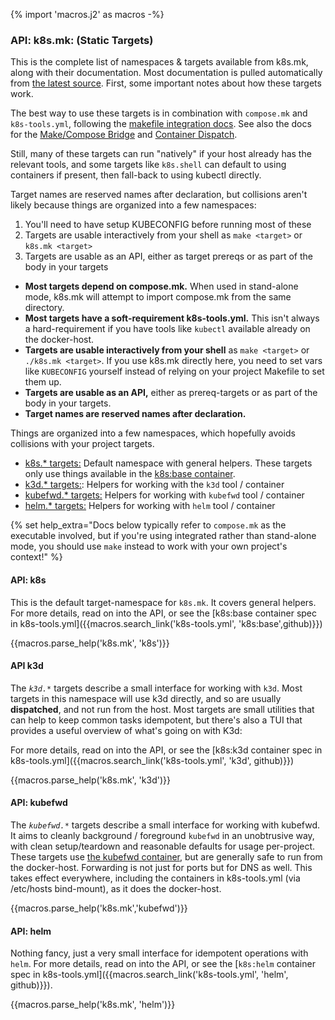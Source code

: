 {% import 'macros.j2' as macros -%}

### API: k8s.mk: (Static Targets)

This is the complete list of namespaces & targets available from k8s.mk, along with their documentation.  Most documentation is pulled automatically from [the latest source](compose.mk). First, some important notes about how these targets work.

The best way to use these targets is in combination with `compose.mk` and `k8s-tools.yml`, following the [makefile integration docs](#embedding-tools-with-makefiles).  See also the docs for the [Make/Compose Bridge](#makecompose-bridge) and [Container Dispatch](#container-dispatch).

Still, many of these targets can run "natively" if your host already has the relevant tools, and some targets like `k8s.shell` can default to using containers if present, then fall-back to using kubectl directly.

Target names are reserved names after declaration, but collisions aren't likely because things are organized into a few namespaces:

1. You'll need to have setup KUBECONFIG before running most of these
1. Targets are usable interactively from your shell as `make <target>` or `k8s.mk <target>`
1. Targets are usable as an API, either as target prereqs or as part of the body in your targets

* **Most targets depend on compose.mk.** When used in stand-alone mode, k8s.mk will attempt to import compose.mk from the same directory.
* **Most targets have a soft-requirement k8s-tools.yml.** This isn't always a hard-requirement if you have tools like `kubectl` available already on the docker-host.
* **Targets are usable interactively from your shell** as `make <target>` or `./k8s.mk <target>`.  If you use k8s.mk directly here, you need to set vars like `KUBECONFIG` yourself instead of relying on your project Makefile to set them up.
* **Targets are usable as an API,** either as prereq-targets or as part of the body in your targets.
* **Target names are reserved names after declaration.**

Things are organized into a few namespaces, which hopefully avoids collisions with your project targets.

* [k8s.* targets:](/docs/api#api-k8s) Default namespace with general helpers.  These targets only use things available in the [k8s:base container](k8s.yml).
* [k3d.* targets:](/docs/api#api-k3d):  Helpers for working with the `k3d` tool / container
* [kubefwd.* targets:](/docs/api#api-kubefwd) Helpers for working with `kubefwd` tool / container
* [helm.* targets:](/docs/api#api-helm) Helpers for working with `helm` tool / container

{% set help_extra="Docs below typically refer to `compose.mk` as the executable involved, but if you're using integrated rather than stand-alone mode, you should use `make` instead to work with your own project's context!" %}


#### API: k8s

This is the default target-namespace for `k8s.mk`.  It covers general helpers.  For more details, read on into the API, or see the [k8s:base container spec in k8s-tools.yml]({{macros.search_link('k8s-tools.yml', 'k8s:base',github)}})

{{macros.parse_help('k8s.mk', 'k8s')}}

#### API k3d

The *`k3d.*`* targets describe a small interface for working with `k3d`.  Most targets in this namespace will use k3d directly, and so are usually **dispatched**, and not run from the host.  Most targets are small utilities that can help to keep common tasks idempotent, but there's also a TUI that provides a useful overview of what's going on with K3d:

For more details, read on into the API, or see the [k8s:k3d container spec in k8s-tools.yml]({{macros.search_link('k8s-tools.yml', 'k3d', github)}})
  
{{macros.parse_help('k8s.mk', 'k3d')}}

#### API: kubefwd

The *`kubefwd.*`* targets describe a small interface for working with kubefwd.  It aims to cleanly background / foreground `kubefwd` in an unobtrusive way, with clean setup/teardown and reasonable defaults for usage per-project.  These targets use [the kubefwd container]({{macros.search_link('k8s-tools.yml','k8s:kubefwd',github)}}), but are generally safe to run from the docker-host.  Forwarding is not just for ports but for DNS as well.  This takes effect everywhere, including the containers in k8s-tools.yml (via /etc/hosts bind-mount), as it does the docker-host.

{{macros.parse_help('k8s.mk','kubefwd')}}

#### API: helm

Nothing fancy, just a very small interface for idempotent operations with `helm`.  For more details, read on into the API, or see the [`k8s:helm` container spec in k8s-tools.yml]({{macros.search_link('k8s-tools.yml', 'helm', github)}}).

{{macros.parse_help('k8s.mk', 'helm')}}
